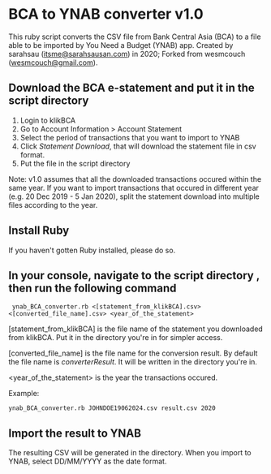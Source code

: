 # BCA to YNAB converter v1.0
This ruby script converts the CSV file from Bank Central Asia (BCA) to a file able to be imported by You Need a Budget (YNAB) app.
Created by sarahsau (itsme@sarahsausan.com) in 2020; Forked from wesmcouch (wesmcouch@gmail.com).

## Download the BCA e-statement and put it in the script directory
1. Login to klikBCA
2. Go to Account Information > Account Statement
3. Select the period of transactions that you want to import to YNAB   
4. Click *Statement Download*, that will download the statement file in csv format.
5. Put the file in the script directory

Note: v1.0 assumes that all the downloaded transactions occured within the same year.
If you want to import transactions that occured in different year (e.g. 20 Dec 2019 - 5 Jan 2020), split the statement download into multiple files according to the year.

## Install Ruby
If you haven't gotten Ruby installed, please do so.

## In your console, navigate to the script directory , then run the following command
```
 ynab_BCA_converter.rb <[statement_from_klikBCA].csv> <[converted_file_name].csv> <year_of_the_statement>
```
[statement_from_klikBCA] is the file name of the statement you downloaded from klikBCA.
Put it in the directory you're in for simpler access.

[converted_file_name] is the file name for the conversion result.
By default the file name is *converterResult*. It will be written in the directory you're in.

<year_of_the_statement> is the year the transactions occured.

Example:

```
ynab_BCA_converter.rb JOHNDOE19062024.csv result.csv 2020
```

## Import the result to YNAB
The resulting CSV will be generated in the directory. When you import to YNAB, select DD/MM/YYYY as the date format.
